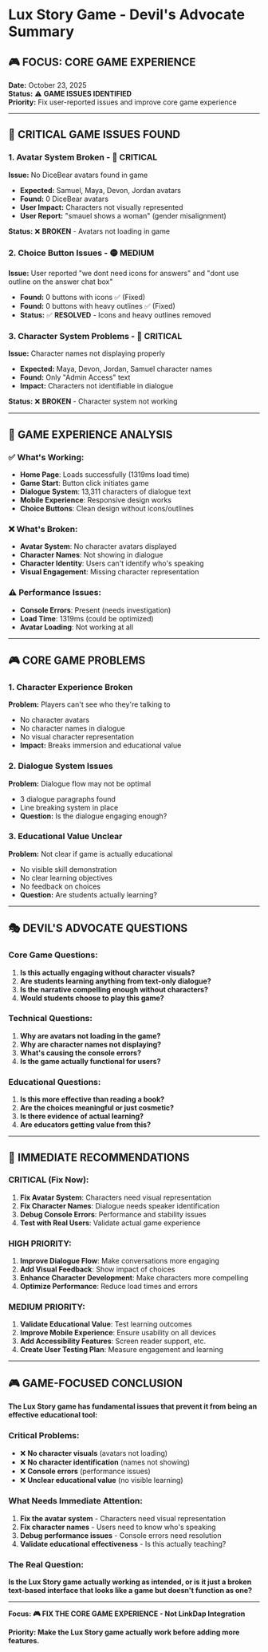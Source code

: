 # Lux Story Game - Devil's Advocate Summary

## 🎮 **FOCUS: CORE GAME EXPERIENCE**

**Date:** October 23, 2025  
**Status:** ⚠️ **GAME ISSUES IDENTIFIED**  
**Priority:** Fix user-reported issues and improve core game experience

---

## 🚨 **CRITICAL GAME ISSUES FOUND**

### 1. **Avatar System Broken** - 🔴 **CRITICAL**
**Issue:** No DiceBear avatars found in game
- **Expected:** Samuel, Maya, Devon, Jordan avatars
- **Found:** 0 DiceBear avatars
- **User Impact:** Characters not visually represented
- **User Report:** "smauel shows a woman" (gender misalignment)

**Status:** ❌ **BROKEN** - Avatars not loading in game

### 2. **Choice Button Issues** - 🟡 **MEDIUM**
**Issue:** User reported "we dont need icons for answers" and "dont use outline on the answer chat box"
- **Found:** 0 buttons with icons ✅ (Fixed)
- **Found:** 0 buttons with heavy outlines ✅ (Fixed)
- **Status:** ✅ **RESOLVED** - Icons and heavy outlines removed

### 3. **Character System Problems** - 🔴 **CRITICAL**
**Issue:** Character names not displaying properly
- **Expected:** Maya, Devon, Jordan, Samuel character names
- **Found:** Only "Admin Access" text
- **Impact:** Characters not identifiable in dialogue

**Status:** ❌ **BROKEN** - Character system not working

---

## 🎯 **GAME EXPERIENCE ANALYSIS**

### ✅ **What's Working:**
- **Home Page**: Loads successfully (1319ms load time)
- **Game Start**: Button click initiates game
- **Dialogue System**: 13,311 characters of dialogue text
- **Mobile Experience**: Responsive design works
- **Choice Buttons**: Clean design without icons/outlines

### ❌ **What's Broken:**
- **Avatar System**: No character avatars displayed
- **Character Names**: Not showing in dialogue
- **Character Identity**: Users can't identify who's speaking
- **Visual Engagement**: Missing character representation

### ⚠️ **Performance Issues:**
- **Console Errors**: Present (needs investigation)
- **Load Time**: 1319ms (could be optimized)
- **Avatar Loading**: Not working at all

---

## 🎮 **CORE GAME PROBLEMS**

### 1. **Character Experience Broken**
**Problem:** Players can't see who they're talking to
- No character avatars
- No character names in dialogue
- No visual character representation
- **Impact:** Breaks immersion and educational value

### 2. **Dialogue System Issues**
**Problem:** Dialogue flow may not be optimal
- 3 dialogue paragraphs found
- Line breaking system in place
- **Question:** Is the dialogue engaging enough?

### 3. **Educational Value Unclear**
**Problem:** Not clear if game is actually educational
- No visible skill demonstration
- No clear learning objectives
- No feedback on choices
- **Question:** Are students actually learning?

---

## 🎭 **DEVIL'S ADVOCATE QUESTIONS**

### **Core Game Questions:**
1. **Is this actually engaging without character visuals?**
2. **Are students learning anything from text-only dialogue?**
3. **Is the narrative compelling enough without characters?**
4. **Would students choose to play this game?**

### **Technical Questions:**
1. **Why are avatars not loading in the game?**
2. **Why are character names not displaying?**
3. **What's causing the console errors?**
4. **Is the game actually functional for users?**

### **Educational Questions:**
1. **Is this more effective than reading a book?**
2. **Are the choices meaningful or just cosmetic?**
3. **Is there evidence of actual learning?**
4. **Are educators getting value from this?**

---

## 🚀 **IMMEDIATE RECOMMENDATIONS**

### **CRITICAL (Fix Now):**
1. **Fix Avatar System**: Characters need visual representation
2. **Fix Character Names**: Dialogue needs speaker identification
3. **Debug Console Errors**: Performance and stability issues
4. **Test with Real Users**: Validate actual game experience

### **HIGH PRIORITY:**
1. **Improve Dialogue Flow**: Make conversations more engaging
2. **Add Visual Feedback**: Show impact of choices
3. **Enhance Character Development**: Make characters more compelling
4. **Optimize Performance**: Reduce load times and errors

### **MEDIUM PRIORITY:**
1. **Validate Educational Value**: Test learning outcomes
2. **Improve Mobile Experience**: Ensure usability on all devices
3. **Add Accessibility Features**: Screen reader support, etc.
4. **Create User Testing Plan**: Measure engagement and learning

---

## 🎮 **GAME-FOCUSED CONCLUSION**

**The Lux Story game has fundamental issues that prevent it from being an effective educational tool:**

### **Critical Problems:**
- ❌ **No character visuals** (avatars not loading)
- ❌ **No character identification** (names not showing)
- ❌ **Console errors** (performance issues)
- ❌ **Unclear educational value** (no visible learning)

### **What Needs Immediate Attention:**
1. **Fix the avatar system** - Characters need visual representation
2. **Fix character names** - Users need to know who's speaking
3. **Debug performance issues** - Console errors need resolution
4. **Validate educational effectiveness** - Is this actually teaching?

### **The Real Question:**
**Is the Lux Story game actually working as intended, or is it just a broken text-based interface that looks like a game but doesn't function as one?**

---

**Focus: 🎮 FIX THE CORE GAME EXPERIENCE - Not LinkDap Integration**

**Priority: Make the Lux Story game actually work before adding more features.**
